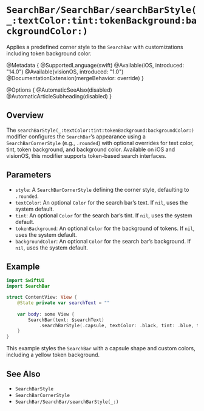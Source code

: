 # ``SearchBar/SearchBar/searchBarStyle(_:textColor:tint:tokenBackground:backgroundColor:)``

Applies a predefined corner style to the `SearchBar` with customizations including token background color.

@Metadata {
    @SupportedLanguage(swift)
    @Available(iOS, introduced: "14.0")
    @Available(visionOS, introduced: "1.0")
    @DocumentationExtension(mergeBehavior: override)
}

@Options {
    @AutomaticSeeAlso(disabled)
    @AutomaticArticleSubheading(disabled)
}

## Overview

The `searchBarStyle(_:textColor:tint:tokenBackground:backgroundColor:)` modifier configures the `SearchBar`’s appearance using a `SearchBarCornerStyle` (e.g., `.rounded`) with optional overrides for text color, tint, token background, and background color. Available on iOS and visionOS, this modifier supports token-based search interfaces.

## Parameters

- `style`: A `SearchBarCornerStyle` defining the corner style, defaulting to `.rounded`.
- `textColor`: An optional `Color` for the search bar’s text. If `nil`, uses the system default.
- `tint`: An optional `Color` for the search bar’s tint. If `nil`, uses the system default.
- `tokenBackground`: An optional `Color` for the background of tokens. If `nil`, uses the system default.
- `backgroundColor`: An optional `Color` for the search bar’s background. If `nil`, uses the system default.

## Example

```swift
import SwiftUI
import SearchBar

struct ContentView: View {
    @State private var searchText = ""
    
    var body: some View {
        SearchBar(text: $searchText)
            .searchBarStyle(.capsule, textColor: .black, tint: .blue, tokenBackground: .yellow, backgroundColor: .gray)
    }
}
```

This example styles the `SearchBar` with a capsule shape and custom colors, including a yellow token background.

## See Also

- ``SearchBarStyle``
- ``SearchBarCornerStyle``
- ``SearchBar/SearchBar/searchBarStyle(_:)``

